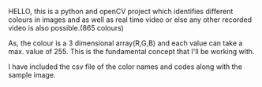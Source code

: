 HELLO, this is a python and openCV project which identifies different colours in images and as well as real time video or else any other recorded video is also possible.(865 colours)

As, the colour is a 3 dimensional array(R,G,B) and each value can take a max. value of 255. This is the fundamental concept that I'll be working with.

I have included the csv file of the color names and codes along with the sample image.
